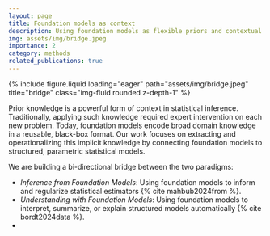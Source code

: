 ```yaml
---
layout: page
title: Foundation models as context
description: Using foundation models as flexible priors and contextual memory for downstream inference tasks.
img: assets/img/bridge.jpeg
importance: 2
category: methods
related_publications: true
---
```


{% include figure.liquid loading="eager" path="assets/img/bridge.jpeg" title="bridge" class="img-fluid rounded z-depth-1" %}

Prior knowledge is a powerful form of context in statistical inference. Traditionally, applying such knowledge required expert intervention on each new problem. Today, foundation models encode broad domain knowledge in a reusable, black-box format. Our work focuses on extracting and operationalizing this implicit knowledge by connecting foundation models to structured, parametric statistical models.

We are building a bi-directional bridge between the two paradigms:

- *Inference from Foundation Models*: Using foundation models to inform and regularize statistical estimators {% cite mahbub2024from %}.
- *Understanding with Foundation Models*: Using foundation models to interpret, summarize, or explain structured models automatically {% cite bordt2024data %}.
- 
<br/><br/>
